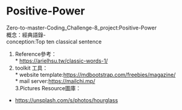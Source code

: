 # Positive-Power
Zero-to-master-Coding_Challenge-8_project:Positive-Power  
概念：經典語錄-  
conception:Top ten classical sentence  
  1. Reference參考：  
    * https://arielhsu.tw/classic-words-1/  
  2. toolkit 工具：  
    * website template:https://mdbootstrap.com/freebies/magazine/  
    * mail server:https://mailchi.mp/  
  3.Pictures Resource圖庫：  
  * https://unsplash.com/s/photos/hourglass  
